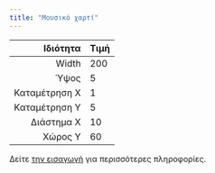 ```yaml
---
title: "Μουσικό χαρτί"
---
```


|      Ιδιότητα | Τιμή |
| -------------:|:---- |
|         Width | 200  |
|          Ύψος | 5    |
| Καταμέτρηση X | 1    |
| Καταμέτρηση Y | 5    |
|    Διάστημα X | 10   |
|       Χώρος Y | 60   |

Δείτε [την εισαγωγή](intro) για περισσότερες πληροφορίες.
